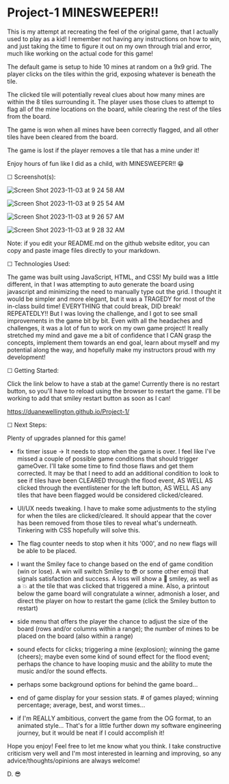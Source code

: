 # Project-1 MINESWEEPER!! 

This is my attempt at recreating the feel of the original game, that I actually used to play as a kid! I remember not having any instructions on how to win, and just taking the time to figure it out on my own through trial and error, much like working on the actual code for this game!

The default game is setup to hide 10 mines at random on a 9x9 grid. The player clicks on the tiles within the grid, exposing whatever is beneath the tile.

The clicked tile will potentially reveal clues about how many mines are within the 8 tiles surrounding it. The player uses those clues to attempt to flag all of the mine locations on the board, while clearing the rest of the tiles from the board.

The game is won when all mines have been correctly flagged, and all other tiles have been cleared from the board.

The game is lost if the player removes a tile that has a mine under it!

Enjoy hours of fun like I did as a child, with MINESWEEPER!! 😁

☐ Screenshot(s): 

![Screen Shot 2023-11-03 at 9 24 58 AM](https://github.com/DuaneWellington/Project-1/assets/89868198/bd390135-42a1-4e77-a131-607581ca9a5a)

![Screen Shot 2023-11-03 at 9 25 54 AM](https://github.com/DuaneWellington/Project-1/assets/89868198/c8e143c5-2a1b-4ed6-8b06-d7f7b3fbc88a)

![Screen Shot 2023-11-03 at 9 26 57 AM](https://github.com/DuaneWellington/Project-1/assets/89868198/f75713df-cb09-41f7-8e6e-f986c4eed310)

![Screen Shot 2023-11-03 at 9 28 32 AM](https://github.com/DuaneWellington/Project-1/assets/89868198/8a0b17b6-573c-4ed9-96f8-f55cedc74c7c)


Note: if you edit your README.md on the github website editor, you can copy and paste image files directly to your markdown.

☐ Technologies Used: 

The game was built using JavaScript, HTML, and CSS! My build was a little different, in that I was attempting to auto generate the board using javascript and minimizing the need to manually type out the grid. I thought it would be simpler and more elegant, but it was a TRAGEDY for most of the in-class build time! EVERYTHING that could break, DID break! REPEATEDLY!! But I was loving the challenge, and I got to see small improvements in the game bit by bit. Even with all the headaches and challenges, it was a lot of fun to work on my own game project! It really stretched my mind and gave me a bit of confidence that I CAN grasp the concepts, implement them towards an end goal, learn about myself and my potential along the way, and hopefully make my instructors proud with my development!

☐ Getting Started: 

Click the link below to have a stab at the game! Currently there is no restart button, so you'll have to reload using the browser to restart the game. I'll be working to add that smiley restart button as soon as I can!

https://duanewellington.github.io/Project-1/


☐ Next Steps: 

Plenty of upgrades planned for this game!

 - fix timer issue -> It needs to stop when the game is over. I feel like I've missed a couple of possible game conditions that should trigger gameOver. I'll take some time to find those flaws and get them corrected. It may be that I need to add an additional condition to look to see if tiles have been CLEARED through the flood event, AS WELL AS clicked through the eventlistener for the left button, AS WELL AS any tiles that have been flagged would be considered clicked/cleared.

 - UI/UX needs tweaking. I have to make some adjustments to the styling for when the tiles are clicked/cleared. It should appear that the cover has been removed from those tiles to reveal what's underneath. Tinkering with CSS hopefully will solve this.

 - The flag counter needs to stop when it hits '000', and no new flags will be able to be placed.

 - I want the Smiley face to change based on the end of game condition (win or lose). A win will switch Smiley to 😎 or some other emoji that signals satisfaction and success. A loss will show a 🤯 smiley, as well as a 💥 at the tile that was clicked that triggered a mine. Also, a printout below the game board will congratulate a winner, admonish a loser, and direct the player on how to restart the game (click the Smiley button to restart)

 - side menu that offers the player the chance to adjust the size of the board (rows and/or columns within a range); the number of mines to be placed on the board (also within a range)

 - sound efects for clicks; triggering a mine (explosion); winning the game (cheers); maybe even some kind of sound effect for the flood event; perhaps the chance to have looping music and the ability to mute the music and/or the sound effects.

 - perhaps some background options for behind the game board...
 - end of game display for your session stats. # of games played; 
 winning percentage; average, best, and worst times...

 - if I'm REALLY ambitious, convert the game from the OG format, to an animated style... That's for a little further down my software engineering journey, but it would be neat if I could accomplish it!

 Hope you enjoy! Feel free to let me know what you think. I take constructive criticism very well and I'm most interested in learning and improving, so any advice/thoughts/opinions are always welcome!

 D. 😎


